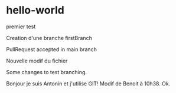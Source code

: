 ﻿# hello-world
premier test

Creation d'une branche firstBranch

PullRequest accepted in main branch

Nouvelle modif du fichier

Some changes to test branching.

Bonjour je suis Antonin et j'utilise GIT!
Modif de Benoit à 10h38. Ok.


